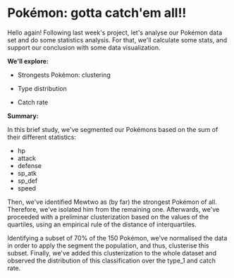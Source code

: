 # Pokémon: gotta catch'em all!!

Hello again! Following last week's project, let's analyse our Pokémon data set and do some statistics analysis. For that, we'll calculate some stats, and support our conclusion with some data visualization.

**We'll explore:**

+ Strongests Pokémon: clustering

+ Type distribution

+ Catch rate


**Summary:**

In this brief study, we've segmented our Pokémons based on the sum of their different statistics:

- hp
- attack
- defense
- sp_atk
- sp_def
- speed

Then, we've identified Mewtwo as (by far) the strongest Pokémon of all. Therefore, we've isolated him from the remaining one. Afterwards, we've proceeded with a preliminar clusterization based on the values of the quartiles, using an empirical rule of the distance of interquartiles.

Identifying a subset of 70% of the 150 Pokémon, we've normalised the data in order to apply the segment the population, and thus, clusterise this subset. Finally, we've added this clusterization to the whole dataset and observed the distribution of this classification over the type_1 and catch rate.